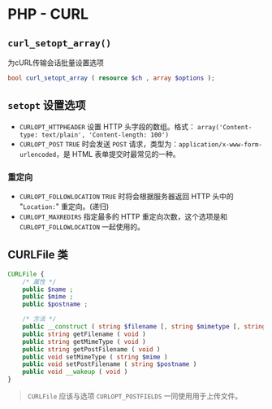 # PHP - CURL

##  `curl_setopt_array()`

为cURL传输会话批量设置选项

```php
bool curl_setopt_array ( resource $ch , array $options );
```

## `setopt` 设置选项

- `CURLOPT_HTTPHEADER` 设置 HTTP 头字段的数组。格式： `array('Content-type: text/plain', 'Content-length: 100')`
- `CURLOPT_POST` `TRUE` 时会发送 `POST` 请求，类型为：`application/x-www-form-urlencoded`，是 HTML 表单提交时最常见的一种。	

### 重定向

- `CURLOPT_FOLLOWLOCATION` `TRUE` 时将会根据服务器返回 HTTP 头中的 "`Location:`" 重定向。(递归)
- `CURLOPT_MAXREDIRS` 指定最多的 HTTP 重定向次数，这个选项是和 `CURLOPT_FOLLOWLOCATION` 一起使用的。

## CURLFile 类

```php
CURLFile {
    /* 属性 */
    public $name ;
    public $mime ;
    public $postname ;

    /* 方法 */
    public __construct ( string $filename [, string $mimetype [, string $postname ]] )
    public string getFilename ( void )
    public string getMimeType ( void )
    public string getPostFilename ( void )
    public void setMimeType ( string $mime )
    public void setPostFilename ( string $postname )
    public void __wakeup ( void )
}
```

> `CURLFile` 应该与选项 `CURLOPT_POSTFIELDS` 一同使用用于上传文件。
